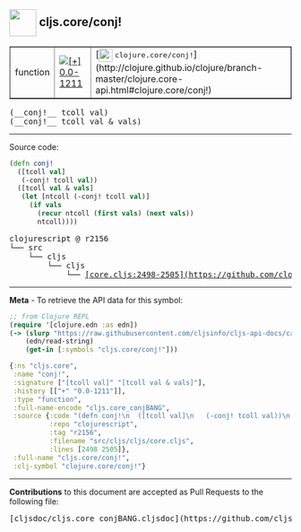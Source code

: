## <img width="48px" valign="middle" src="http://i.imgur.com/Hi20huC.png"> cljs.core/conj!

 <table border="1">
<tr>

<td>function</td>
<td><a href="https://github.com/cljsinfo/cljs-api-docs/tree/0.0-1211"><img valign="middle" alt="[+] 0.0-1211" src="https://img.shields.io/badge/+-0.0--1211-lightgrey.svg"></a> </td>
<td>
[<img height="24px" valign="middle" src="http://i.imgur.com/1GjPKvB.png"> <samp>clojure.core/conj!</samp>](http://clojure.github.io/clojure/branch-master/clojure.core-api.html#clojure.core/conj!)
</td>
</tr>
</table>

 <samp>
(__conj!__ tcoll val)<br>
</samp>
 <samp>
(__conj!__ tcoll val & vals)<br>
</samp>

---





Source code:

```clj
(defn conj!
  ([tcoll val]
   (-conj! tcoll val))
  ([tcoll val & vals]
   (let [ntcoll (-conj! tcoll val)]
     (if vals
       (recur ntcoll (first vals) (next vals))
       ntcoll))))
```

 <pre>
clojurescript @ r2156
└── src
    └── cljs
        └── cljs
            └── <ins>[core.cljs:2498-2505](https://github.com/clojure/clojurescript/blob/r2156/src/cljs/cljs/core.cljs#L2498-L2505)</ins>
</pre>


---

__Meta__ - To retrieve the API data for this symbol:

```clj
;; from Clojure REPL
(require '[clojure.edn :as edn])
(-> (slurp "https://raw.githubusercontent.com/cljsinfo/cljs-api-docs/catalog/cljs-api.edn")
    (edn/read-string)
    (get-in [:symbols "cljs.core/conj!"]))
```

```clj
{:ns "cljs.core",
 :name "conj!",
 :signature ["[tcoll val]" "[tcoll val & vals]"],
 :history [["+" "0.0-1211"]],
 :type "function",
 :full-name-encode "cljs.core_conjBANG",
 :source {:code "(defn conj!\n  ([tcoll val]\n   (-conj! tcoll val))\n  ([tcoll val & vals]\n   (let [ntcoll (-conj! tcoll val)]\n     (if vals\n       (recur ntcoll (first vals) (next vals))\n       ntcoll))))",
          :repo "clojurescript",
          :tag "r2156",
          :filename "src/cljs/cljs/core.cljs",
          :lines [2498 2505]},
 :full-name "cljs.core/conj!",
 :clj-symbol "clojure.core/conj!"}

```

---

__Contributions__ to this document are accepted as Pull Requests to the following file:

 <pre>
[cljsdoc/cljs.core_conjBANG.cljsdoc](https://github.com/cljsinfo/cljs-api-docs/blob/master/cljsdoc/cljs.core_conjBANG.cljsdoc)
</pre>

